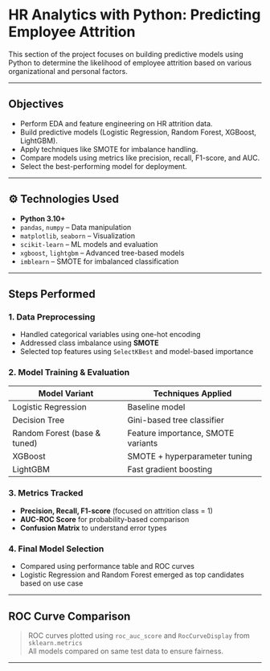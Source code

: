 # HR Analytics with Python: Predicting Employee Attrition

This section of the project focuses on building predictive models using Python to determine the likelihood of employee attrition based on various organizational and personal factors.

---

##  Objectives

- Perform EDA and feature engineering on HR attrition data.
- Build predictive models (Logistic Regression, Random Forest, XGBoost, LightGBM).
- Apply techniques like SMOTE for imbalance handling.
- Compare models using metrics like precision, recall, F1-score, and AUC.
- Select the best-performing model for deployment.

---

## ⚙ Technologies Used

- **Python 3.10+**
- `pandas`, `numpy` – Data manipulation
- `matplotlib`, `seaborn` – Visualization
- `scikit-learn` – ML models and evaluation
- `xgboost`, `lightgbm` – Advanced tree-based models
- `imblearn` – SMOTE for imbalanced classification

---

##  Steps Performed

### 1. Data Preprocessing
- Handled categorical variables using one-hot encoding
- Addressed class imbalance using **SMOTE**
- Selected top features using `SelectKBest` and model-based importance

### 2. Model Training & Evaluation
| Model Variant                 | Techniques Applied                  |
|------------------------------|-------------------------------------|
| Logistic Regression           | Baseline model                     |
| Decision Tree                 | Gini-based tree classifier         |
| Random Forest (base & tuned) | Feature importance, SMOTE variants |
| XGBoost                      | SMOTE + hyperparameter tuning      |
| LightGBM                     | Fast gradient boosting             |

### 3. Metrics Tracked
- **Precision, Recall, F1-score** (focused on attrition class = 1)
- **AUC-ROC Score** for probability-based comparison
- **Confusion Matrix** to understand error types

### 4. Final Model Selection
- Compared using performance table and ROC curves
- Logistic Regression and Random Forest emerged as top candidates based on use case

---

##  ROC Curve Comparison

> ROC curves plotted using `roc_auc_score` and `RocCurveDisplay` from `sklearn.metrics`  
> All models compared on same test data to ensure fairness.

---
